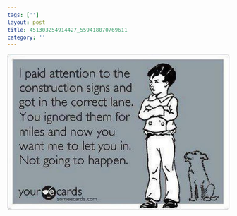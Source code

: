 ```yaml
---
tags: ['']
layout: post
title: 451303254914427_559418070769611
category: ''
---
```

![451303254914427_559418070769611](/uploads/2013-4-29-451303254914427_559418070769611.jpg)
